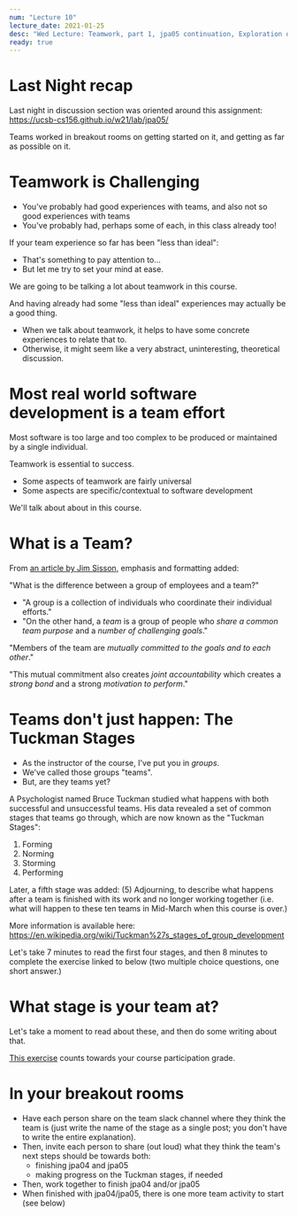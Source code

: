 ```yaml
---
num: "Lecture 10"
lecture_date: 2021-01-25
desc: "Wed Lecture: Teamwork, part 1, jpa05 continuation, Exploration of legacy app"
ready: true
---
```


# Last Night recap

Last night in discussion section was oriented around this assignment: <https://ucsb-cs156.github.io/w21/lab/jpa05/>

Teams worked in breakout rooms on getting started on it, and getting as far as possible on it.


# Teamwork is Challenging

* You've probably had good experiences with teams, and also not so good experiences with teams
* You've probably had, perhaps some of each, in this class already too!

If your team experience so far has been "less than ideal":
* That's something to pay attention to...
* But let me try to set your mind at ease.

We are going to be talking a lot about teamwork in this course.   

And having already had some "less than ideal" experiences may actually be a good thing.

* When we talk about teamwork, it helps to have some concrete experiences to relate that to.
* Otherwise, it might seem like a very abstract, uninteresting, theoretical discussion.

# Most real world software development is a team effort

Most software is too large and too complex to be produced or maintained by a single individual.

Teamwork is essential to success.

* Some aspects of teamwork are fairly universal
* Some aspects are specific/contextual to software development

We'll talk about about in this course.

# What is a Team?

From [an article by Jim Sisson](https://www.bizjournals.com/bizjournals/how-to/growth-strategies/2013/06/the-difference-between-a-group-and-a.html), emphasis and formatting added:

"What is the difference between a group of employees and a team?"

* "A group is a collection of individuals who coordinate their individual efforts."
* "On the other hand, a *team* is a group of people who *share a common team purpose* and a *number of challenging goals*."

"Members of the team are *mutually committed to the goals and to each other*." 

"This mutual commitment also creates *joint accountability* which creates a *strong bond* and a strong *motivation to perform*."

# Teams don't just happen: The Tuckman Stages

* As the instructor of the course, I've put you in *groups*.
* We've called those groups "teams".
* But, are they teams yet?

A Psychologist named Bruce Tuckman studied what happens with both successful and unsuccessful teams.  His data revealed a set of common stages that teams go through,
which are now known as the "Tuckman Stages":

1. Forming
2. Norming
3. Storming
4. Performing

Later, a fifth stage was added: (5) Adjourning, to describe what happens after a team is finished with its work and no longer working together 
(i.e. what will happen to these ten teams in Mid-March when this course is over.)

More information is available here: <https://en.wikipedia.org/wiki/Tuckman%27s_stages_of_group_development>

Let's take 7 minutes to read the first four stages, and then 8 minutes to complete the exercise linked to below (two multiple choice questions, one short answer.)

# What stage is your team at?

Let's take a moment to read about these, and then do some writing about that.

[This exercise](https://docs.google.com/forms/d/e/1FAIpQLSfnEPhVCGnb4rD4zlNmSTu-fiHFjcQW867VIHT_JOyUAd8scg/viewform?usp=sf_link) counts 
towards your course participation grade.

# In your breakout rooms

* Have each person share on the team slack channel where they think the team is (just write the name of the stage as a single post; you don't have to write the entire explanation).
* Then, invite each person to share (out loud) what they think the team's next steps should be towards both:
  - finishing jpa04 and jpa05
  - making progress on the Tuckman stages, if needed
* Then, work together to finish jpa04 and/or jpa05
* When finished with jpa04/jpa05, there is one more team activity to start (see below)

# 
